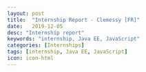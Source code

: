 ```yaml
---
layout: post
title:  "Internship Report - Clemessy [FR]"
date:   2019-12-05
desc: "Internship report"
keywords: "internship, Java EE, JavaScript"
categories: [Internships]
tags: [internship, Java EE, JavaScript]
icon: icon-html
---
```

<object data="/homepage/static/assets/pdf/clemessy.pdf" width="100%" height="1800" type='application/pdf'>

